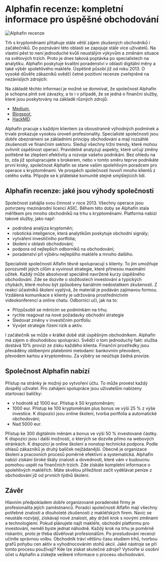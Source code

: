 # Alphafin recenze: kompletní informace pro úspěšné obchodování

![Alphafin recenze](https://github.com/user-attachments/assets/7f1d24fe-9496-418e-b532-e0c41d22677a)

Trh s kryptoměnami přitahuje stále větší zájem zkušených obchodníků i začátečníků. Do poznávání této oblasti se zapojuje stále více uživatelů. Na vlastní pěst to není jednoduché kvůli neustálým výkyvům a změnám situace na světových trzích. Proto je dnes taková poptávka po specialistech na analytiku. Alphafin poskytuje kvalitní poradenství v oblasti digitální měny a také výběr spolehlivého makléře. Úspěšně působí již od roku 2013. O vysoké důvěře zákazníků svědčí četné pozitivní recenze zveřejněné na nezávislých zdrojích:

Na základě těchto informací je možné se domnívat, že společnost Alphafin je schopna plnit své závazky, a to i v případě, že se jedná o finanční služby, které jsou poskytovány na základě různých zdrojů: 
- [Medium](https://medium.com/@vorosilovmihail85/alphafin-recenze-kter%C3%A1-je-d%C5%AFle%C5%BEit%C3%A1-pro-studium-667466beacc4), 
- [Blogspot](https://alphafin-trade.blogspot.com/2024/09/alphafin-recenze-vyhody-kryptomenove.html), 
- [HackMD](https://hackmd.io/@o7f0OfPRRti27b0diAnTnw/Skqe4MOCC). 

Alphafin pracuje s každým klientem za oboustranně výhodných podmínek a trvale prokazuje vysokou úroveň profesionality. Specialisté společnosti jsou dobře obeznámeni se základními principy obchodování a mají rozsáhlé zkušenosti ve finančním sektoru. Sledují všechny tržní trendy, které mohou ovlivnit úspěšnost operací. Pravidelně analyzují aspekty, které určují změny potřebné ke zlepšení efektivity a rozvoje vašeho podnikání. Bez ohledu na to, zda již spolupracujete s brokerem, nebo v tomto směru teprve podnikáte první kroky, společnost Alphafin se stane vaším spolehlivým poradcem pro operace s kryptoměnami. Ve prospěch společnosti hovoří mnoho klientů z celého světa. Připojte se k přátelské komunitě stejně smýšlejících lidí.

## Alphafin recenze: jaké jsou výhody společnosti
Společnost zahájila svou činnost v roce 2013. Všechny operace jsou potvrzeny mezinárodní licencí ASIC. Během této doby se Alphafin stala měřítkem pro mnoho obchodníků na trhu s kryptoměnami. Platforma nabízí takové služby, jako např:
- podrobná analýza kryptoměn;
- robotická inteligence, která analytikům poskytuje obchodní signály;
- vytváření investičního portfolia;
- školení v oblasti obchodování;
- podpora od nejlepších odborníků na obchodování;
- poradenství při výběru nejlepšího makléře a mnoho dalšího.

Specialisté společnosti Alfafin těsně spolupracují s klienty. To jim umožňuje porozumět jejich cílům a vyvinout strategie, které přinesou maximální užitek. Každý může absolvovat speciálně navržené kurzy úspěšného obchodování. Zde se dozvíte o složitostech investování a typických chybách, které mohou být způsobeny banálním nedostatkem zkušeností. Z reakcí účastníků školení vyplývá, že materiál je podáván zajímavou formou. Vzdálená komunikace s klienty je udržována prostřednictvím videokonferencí a online chatu. Odborníci učí, jak na to:

- Přizpůsobit se měnícím se podmínkám na trhu;
- rychle reagovat na nové požadavky obchodní strategie
- Sledovat změny v investičním portfoliu
- Vyvíjet strategie řízení rizik a aktiv.

I začátečník se může v krátké době stát úspěšným obchodníkem. Alphafin má zájem o dlouhodobou spolupráci. Svědčí o tom jednoduchý fakt: služba dostává 10% provizi ze zisku každého klienta. Finanční prostředky jsou převáděny oblíbenými platebními metodami: bankovním převodem, převodem kartou a kryptoměnou. Za výběry se neúčtuje žádná provize.

## Společnost Alphafin nabízí
Přístup na stránky je možný po vytvoření účtu. To může provést každý dospělý uživatel. Pro zahájení spolupráce jsou uživatelům nabízeny startovací balíčky:

- v hodnotě až 1000 eur. Přístup k 50 kryptoměnám; 
- 1000 eur. Přístup ke 100 kryptoměnám plus bonus ve výši 25 % z výše investice. K dispozici jsou online školení, tvorba portfolia a automatické obchodování;
- Nad 5000 eur.

Přístup ke 300 digitálním měnám a bonus ve výši 50 % investované částky. K dispozici jsou i další možnosti, o kterých se dozvíte přímo na webových stránkách. K dispozici je online školení a nonstop technická podpora. Podle ohlasů zákazníků je druhý balíček nejžádanější. Obecně je organizace školení a pracovních procesů poměrně efektivní a systematická. Alphafin nabízí získání široké škály znalostí a dovedností, které vám v budoucnu pomohou uspět na finančních trzích. Zde získáte kompletní informace o spolehlivých makléřích. Máte skvělou příležitost začít vydělávat peníze z obchodování již od prvních týdnů školení.
## Závěr
Hlavním předpokladem dobře organizované poradenské firmy je profesionalita jejích zaměstnanců. Poradci společnosti Alfafin mají všechny potřebné znalosti a dlouholeté zkušenosti z makléřských firem. Navíc se neustále rozvíjejí, získávají nové znalosti, aby drželi krok s novými změnami a technologiemi. Pokud plánujete najít makléře, obchodní platformu pro investování, neměli byste jednat náhodně. Každý krok na trhu je poměrně riskantní, proto je třeba důvěřovat profesionálům. Po prostudování recenzí učiníte správnou volbu. Obchodník tráví většinu času studiem trhů, tvorbou grafů pohybu cen aktiv a vyhodnocováním stohů akcií. Jaké nástroje se při tomto procesu používají? Kde lze získat skutečné zdroje? Vytvořte si osobní účet u Alphafin a získejte veškeré informace o procesu obchodování.
